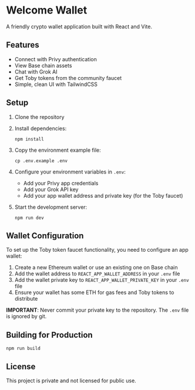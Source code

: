 # Welcome Wallet

A friendly crypto wallet application built with React and Vite.

## Features

- Connect with Privy authentication
- View Base chain assets
- Chat with Grok AI
- Get Toby tokens from the community faucet
- Simple, clean UI with TailwindCSS

## Setup

1. Clone the repository
2. Install dependencies:
   ```
   npm install
   ```
3. Copy the environment example file:
   ```
   cp .env.example .env
   ```
4. Configure your environment variables in `.env`:
   - Add your Privy app credentials
   - Add your Grok API key
   - Add your app wallet address and private key (for the Toby faucet)

5. Start the development server:
   ```
   npm run dev
   ```

## Wallet Configuration

To set up the Toby token faucet functionality, you need to configure an app wallet:

1. Create a new Ethereum wallet or use an existing one on Base chain
2. Add the wallet address to `REACT_APP_WALLET_ADDRESS` in your `.env` file
3. Add the wallet private key to `REACT_APP_WALLET_PRIVATE_KEY` in your `.env` file
4. Ensure your wallet has some ETH for gas fees and Toby tokens to distribute

**IMPORTANT**: Never commit your private key to the repository. The `.env` file is ignored by git.

## Building for Production

```
npm run build
```

## License

This project is private and not licensed for public use.